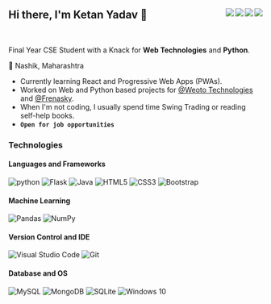 ## Hi there, I'm Ketan Yadav 👋<img align="right" src="https://visitor-badge.glitch.me/badge?page_id=ketan-16.ketan-16"><a href="#"><img align="right" src="https://img.shields.io/badge/-LinkedIn-blue?style=flat&logo=Linkedin&logoColor=white"></a><a href="https://github.com/ketan-16"><img align="right" src="https://img.shields.io/badge/-Gmail-c14438?style=flat&logo=Gmail&logoColor=white"></a><a href="https://github.com/ketan-16"><img align="right" src="https://img.shields.io/badge/-Github-000?style=flat&logo=Github&logoColor=white"></a>

<br/>

Final Year CSE Student with a Knack for **Web Technologies** and **Python**.

:round_pushpin: Nashik, Maharashtra
- Currently learning React and Progressive Web Apps (PWAs).
- Worked on Web and Python based projects for [@Weoto Technologies](https://weoto.in/) and [@Frenasky](https://www.frenasky.com/).
- When I'm not coding, I usually spend time Swing Trading or reading self-help books.
-  **``Open for job opportunities``**

### Technologies
#### Languages and Frameworks
<img alt="python" src="https://img.shields.io/badge/-Python-3776AB?&logo=Python&logoColor=white"> <img alt="Flask" src="https://img.shields.io/badge/Flask-%23000.svg?&style=flat&logo=flask&logoColor=white"/> <img alt="Java" src="https://img.shields.io/badge/-Java-ED8B00?&logo=Java&logoColor=white"> <img alt="HTML5" src="https://img.shields.io/badge/HTML5-%23E34F26.svg?&style=flat&logo=html5&logoColor=white"/>  <img alt="CSS3" src="https://img.shields.io/badge/CSS3-%231572B6.svg?&style=flat&logo=css3&logoColor=white"/> <img alt="Bootstrap" src="https://img.shields.io/badge/Bootstrap-%23563D7C.svg?&style=flat&logo=bootstrap&logoColor=white"/> 
#### Machine Learning
<img alt="Pandas" src="https://img.shields.io/badge/pandas-%23150458.svg?&style=flat&logo=pandas&logoColor=white" />  <img alt="NumPy" src="https://img.shields.io/badge/numpy-%23013243.svg?&style=flatfor-the-badge&logo=numpy&logoColor=white" />
#### Version Control and IDE
<img alt="Visual Studio Code" src="https://img.shields.io/badge/VisualStudioCode-0078d7.svg?&style=flat&logo=visual-studio-code&logoColor=white"/>  <img alt="Git" src="https://img.shields.io/badge/git-%23F05033.svg?&style=flat&logo=git&logoColor=white"/>

#### Database and OS
<img alt="MySQL" src="https://img.shields.io/badge/MySQL-%2300f.svg?&style=flat&logo=mysql&logoColor=white"/>  <img alt="MongoDB" src ="https://img.shields.io/badge/MongoDB-%234ea94b.svg?&style=flat&logo=MongoDB&logoColor=white"/>  <img alt="SQLite" src ="https://img.shields.io/badge/SQLite-%2307405e.svg?&style=flat&logo=SQLite&logoColor=white"/>  <img alt="Windows 10" src="https://img.shields.io/badge/Windows-0078D6?style=flat&logo=windows&logoColor=white" />
